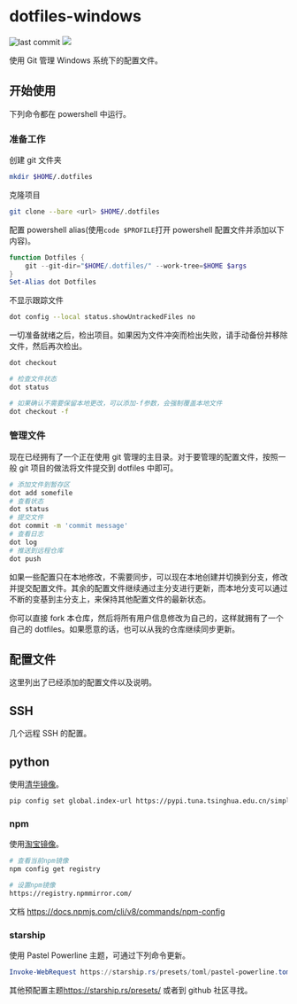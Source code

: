 # dotfiles-windows

![last commit](https://img.shields.io/github/last-commit/techstay/dotfiles-windows?style=flat-square)
![](https://img.shields.io/badge/Windows_11-0078D6?style=flat-square&logo=windows-11&logoColor=white)

使用 Git 管理 Windows 系统下的配置文件。

## 开始使用

下列命令都在 powershell 中运行。

### 准备工作

创建 git 文件夹

```sh
mkdir $HOME/.dotfiles
```

克隆项目

```sh
git clone --bare <url> $HOME/.dotfiles
```

配置 powershell alias(使用`code $PROFILE`打开 powershell 配置文件并添加以下内容)。

```powershell
function Dotfiles {
    git --git-dir="$HOME/.dotfiles/" --work-tree=$HOME $args
}
Set-Alias dot Dotfiles
```

不显示跟踪文件

```sh
dot config --local status.showUntrackedFiles no
```

一切准备就绪之后，检出项目。如果因为文件冲突而检出失败，请手动备份并移除文件，然后再次检出。

```sh
dot checkout

# 检查文件状态
dot status

# 如果确认不需要保留本地更改，可以添加-f参数，会强制覆盖本地文件
dot checkout -f
```

### 管理文件

现在已经拥有了一个正在使用 git 管理的主目录。对于要管理的配置文件，按照一般 git 项目的做法将文件提交到 dotfiles 中即可。

```sh
# 添加文件到暂存区
dot add somefile
# 查看状态
dot status
# 提交文件
dot commit -m 'commit message'
# 查看日志
dot log
# 推送到远程仓库
dot push
```

如果一些配置只在本地修改，不需要同步，可以现在本地创建并切换到分支，修改并提交配置文件。其余的配置文件继续通过主分支进行更新，而本地分支可以通过不断的变基到主分支上，来保持其他配置文件的最新状态。

你可以直接 fork 本仓库，然后将所有用户信息修改为自己的，这样就拥有了一个自己的 dotfiles。如果愿意的话，也可以从我的仓库继续同步更新。

## 配置文件

这里列出了已经添加的配置文件以及说明。

## SSH

几个远程 SSH 的配置。

## python

使用[清华镜像](https://mirrors.tuna.tsinghua.edu.cn/help/pypi/)。

```sh
pip config set global.index-url https://pypi.tuna.tsinghua.edu.cn/simple
```

### npm

使用[淘宝镜像](https://npmmirror.com)。

```sh
# 查看当前npm镜像
npm config get registry

# 设置npm镜像
https://registry.npmmirror.com/
```

文档 <https://docs.npmjs.com/cli/v8/commands/npm-config>

### starship

使用 Pastel Powerline 主题，可通过下列命令更新。

```powershell
Invoke-WebRequest https://starship.rs/presets/toml/pastel-powerline.toml -OutFile $HOME/.config/starship.toml
```

其他预配置主题<https://starship.rs/presets/> 或者到 github 社区寻找。
